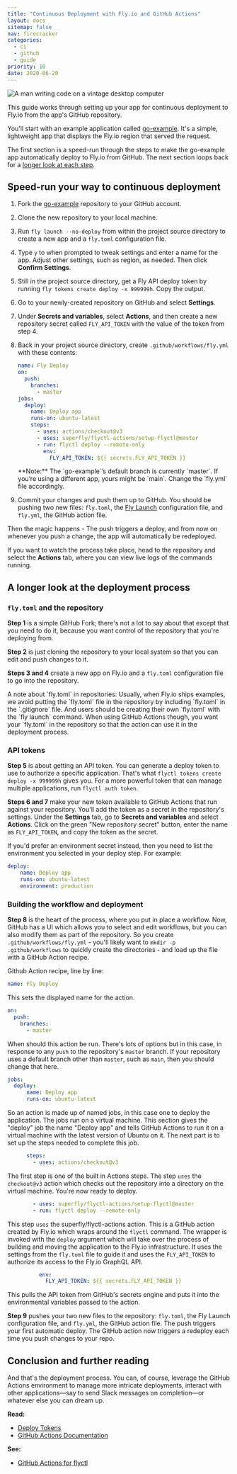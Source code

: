 ```yaml
---
title: "Continuous Deployment with Fly.io and GitHub Actions"
layout: docs
sitemap: false
nav: firecracker
categories:
  - ci
  - github
  - guide
priority: 10
date: 2020-06-20
---
```


<img src="/static/images/continuous-deployment.webp" alt="A man writing code on a vintage desktop computer" class="rounded-xl">

This guide works through setting up your app for continuous deployment to Fly.io from the app's GitHub repository.

You'll start with an example application called [go-example](https://github.com/fly-apps/go-example). It's a simple, lightweight app that displays the Fly.io region that served the request.

The first section is a speed-run through the steps to make the go-example app automatically deploy to Fly.io from GitHub. The next section loops back for a [longer look at each step](#a-longer-look-at-the-deployment-process).

## Speed-run your way to continuous deployment

1.  Fork the [go-example](https://github.com/fly-apps/go-example) repository to your GitHub account.
2.  Clone the new repository to your local machine.
3.  Run `fly launch --no-deploy` from within the project source directory to create a new app and a `fly.toml` configuration file. 
4. Type `y` to when prompted to tweak settings and enter a name for the app. Adjust other settings, such as region, as needed. Then click **Confirm Settings**.
5.  Still in the project source directory, get a Fly API deploy token by running `fly tokens create deploy -x 999999h`. Copy the output.
6.  Go to your newly-created repository on GitHub and select **Settings**.
7.  Under **Secrets and variables**, select **Actions**, and then create a new repository secret called `FLY_API_TOKEN` with the value of the token from step 4.
8.  Back in your project source directory, create `.github/workflows/fly.yml` with these contents:
    
    ```yaml
    name: Fly Deploy
    on:
      push:
        branches:
          - master
    jobs:
      deploy:
        name: Deploy app
        runs-on: ubuntu-latest
        steps:
          - uses: actions/checkout@v3
          - uses: superfly/flyctl-actions/setup-flyctl@master
          - run: flyctl deploy --remote-only
            env:
              FLY_API_TOKEN: ${{ secrets.FLY_API_TOKEN }}
    ```

      <div class="note icon">
      **Note:** The `go-example`’s default branch is currently `master`. If you’re using a different app, yours might be `main`. Change the `fly.yml` file accordingly.
      </div>

9.  Commit your changes and push them up to GitHub. You should be pushing two new files: `fly.toml`, the [Fly Launch](/docs/apps/) configuration file, and `fly.yml`, the GitHub action file.
  
Then the magic happens - The push triggers a deploy, and from now on whenever you push a change, the app will automatically be redeployed.

If you want to watch the process take place, head to the repository and select the **Actions** tab, where you can view live logs of the commands running.

## A longer look at the deployment process

### `fly.toml` and the repository

**Step 1** is a simple GitHub Fork; there's not a lot to say about that except that you need to do it, because you want control of the repository that you're deploying from.

**Step 2** is just cloning the repository to your local system so that you can edit and push changes to it.

**Steps 3 and 4** create a new app on Fly.io and a `fly.toml` configuration file to go into the repository.

<div class="callout">
A note about `fly.toml` in repositories: Usually, when Fly.io ships examples, we avoid putting the `fly.toml` file in the repository by including `fly.toml` in the `.gitignore` file. And users should be creating their own `fly.toml` with the `fly launch` command. When using GitHub Actions though, you want your `fly.toml` in the repository so that the action can use it in the deployment process.
</div>

### API tokens

**Step 5** is about getting an API token. You can generate a deploy token to use to authorize a specific application. That's what `flyctl tokens create deploy -x 999999h` gives you. For a more powerful token that can manage multiple applications, run `flyctl auth token`.

**Steps 6 and 7** make your new token available to GitHub Actions that run against your repository. You'll add the token as a secret in the repository's settings. Under the **Settings** tab, go to **Secrets and variables** and select **Actions**. Click on the green "New repository secret" button, enter the name as `FLY_API_TOKEN`, and copy the token as the secret.

If you'd prefer an environment secret instead, then you need to list the environment you selected in your deploy step.  For example:

```yaml
deploy:
    name: Deploy app
    runs-on: ubuntu-latest
    environment: production
```

### Building the workflow and deployment

**Step 8** is the heart of the process, where you put in place a workflow. Now, GitHub has a UI which allows you to select and edit workflows, but you can also modify them as part of the repository. So you create `.github/workflows/fly.yml` - you'll likely want to `mkdir -p .github/workflows` to quickly create the directories - and load up the file with a GitHub Action recipe.

Github Action recipe, line by line:

```yaml
name: Fly Deploy
```

This sets the displayed name for the action.

```yaml
on:
  push:
    branches:
      - master
```

When should this action be run. There's lots of options but in this case, in response to any `push` to the repository's `master` branch. If your repository uses a default branch other than `master`, such as `main`, then you should change that here.

```yaml
jobs:
  deploy:
      name: Deploy app
      runs-on: ubuntu-latest
```

So an action is made up of named jobs, in this case one to deploy the application. The jobs run on a virtual machine. This section gives the "deploy" job the name "Deploy app" and tells GitHub Actions to run it on a virtual machine with the latest version of Ubuntu on it. The next part is to set up the steps needed to complete this job.

```yaml
      steps:
        - uses: actions/checkout@v3
```

The first step is one of the built in Actions steps. The step `uses` the `checkout@v3` action which checks out the repository into a directory on the virtual machine. You're now ready to deploy.

```yaml
        - uses: superfly/flyctl-actions/setup-flyctl@master
        - run: flyctl deploy --remote-only
```

This step `uses` the superfly/flyctl-actions action. This is a GitHub action created by Fly.io which wraps around the `flyctl` command. The wrapper is invoked with the `deploy` argument which will take over the process of building and moving the application to the Fly.io infrastructure. It uses the settings from the `fly.toml` file to guide it and uses the `FLY_API_TOKEN` to authorize its access to the Fly.io GraphQL API.

```yaml
          env:
            FLY_API_TOKEN: ${{ secrets.FLY_API_TOKEN }}
```

This pulls the API token from GitHub's secrets engine and puts it into the environmental variables passed to the action.

**Step 9** pushes your two new files to the repository: `fly.toml`, the Fly Launch configuration file, and `fly.yml`, the GitHub action file. The push triggers your first automatic deploy. The GitHub action now triggers a redeploy each time you push changes to your repo.

## Conclusion and further reading

And that's the deployment process. You can, of course, leverage the GitHub Actions environment to manage more intricate deployments, interact with other applications&mdash;say to send Slack messages on completion&mdash;or whatever else you can dream up.

**Read:**

* [Deploy Tokens](/docs/reference/deploy-tokens/)
* [GitHub Actions Documentation](https://docs.github.com/en/actions)

**See:**

* [GitHub Actions for flyctl](https://github.com/superfly/flyctl-actions)





